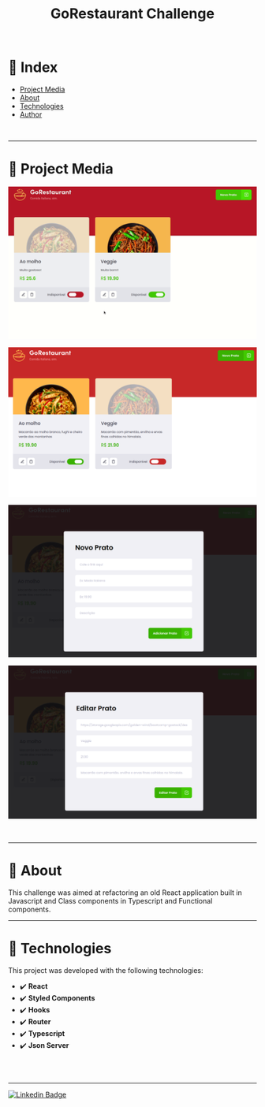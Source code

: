 <h1 align="center">GoRestaurant Challenge</h1>
<br />

# :pushpin: Index
- [Project Media](#camera_flash-project-media)
- [About](#monocle_face-about)
- [Technologies](#rocket-tecnologias-usadas)
- [Author](#closed_book-author)
<br />

---

# :camera_flash: Project Media
![Imagem do projeto](src/assets/GoGif.gif)

![Imagem do projeto](src/assets/GoRestaurant3.png)

![Imagem do projeto](src/assets/GoRestaurant1.png)

![Imagem do projeto](src/assets/GoRestaurant2.png)

<br />

---
# :monocle_face: About
This challenge was aimed at refactoring an old React application built in Javascript and Class components in Typescript and Functional components.
<br />

---

# :rocket: Technologies
This project was developed with the following technologies: <br>
- :heavy_check_mark: **React**
- :heavy_check_mark: **Styled Components**
- :heavy_check_mark: **Hooks**
- :heavy_check_mark: **Router**
- :heavy_check_mark: **Typescript**
- :heavy_check_mark: **Json Server**
<br><br>
<br />

---

[![Linkedin Badge](https://img.shields.io/badge/-Patrick%20Morais-6633cc?style=flat-square&logo=Linkedin&logoColor=white&link=https://www.linkedin.com/in/patrick-morais/)](https://www.linkedin.com/in/patrick-morais/)